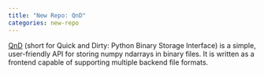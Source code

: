 ```yaml
---
title: "New Repo: QnD"
categories: new-repo
---
```


[QnD](https://github.com/LLNL/qnd) (short for Quick and Dirty: Python Binary Storage Interface) is a simple, user-friendly API for storing numpy ndarrays in binary files. It is written as a frontend capable of supporting multiple backend file formats. 
